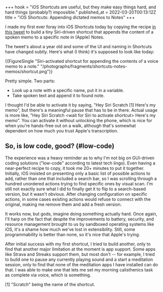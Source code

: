 +++
hook = "iOS Shortcuts are useful, but they make easy things hard, and hard things (probably?) impossible."
published_at = 2022-03-20T00:13:12Z
title = "iOS Shortcuts: Appending dictated memos to Notes"
+++

I made my first ever foray into iOS Shortcuts today by copying the recipe [in this tweet](https://twitter.com/craigmod/status/1404083121763405829) to build a tiny Siri-driven shortcut that appends the content of a spoken memo to a specific note in (Apple) Notes.

The tweet's about a year old and some of the UI and naming in Shortcuts have changed subtly. Here's what (I think) it's supposed to look like today:

{{FigureSingle "Siri-activated shortcut for appending the contents of a voice memo to a note." "/photographs/fragments/shortcuts-notes-memos/shortcut.png"}}

Pretty simple. Two parts:

* Look up a note with a specific name, put it in a variable.
* Take spoken text and append it to found note.

I thought I'd be able to activate it by saying, "Hey Siri Scratch [1] Here's my memo", but there's a meaningful pause that has to be in there. Actual usage is more like, "Hey Siri Scratch &lt;wait for Siri to activate shortcut&gt; Here's my memo". You can activate it without unlocking the phone, which is nice for when you're hands-free out on a walk, although that's somewhat dependent on how much you trust Apple's transcription.

## So, is low code, good? (#low-code)

The experience was a heavy reminder as to why I'm not big on GUI-driven coding solutions ("low-code" according to latest tech lingo). Even having a near-perfect recipe to copy, it took me 20+ minutes to put it together. Initially, iOS insisted on presenting only a basic list of possible actions to add, rather than one that included a search bar, so I was scrolling through a hundred unordered actions trying to find specific ones by visual scan. I'm still not exactly sure what I did to finally get it to flip to a search-based version, but it wasn't obvious. After changing configuration on specific actions, in some cases existing actions would refuse to connect with the original, making me remove them and add a fresh version.

It works now, but gods, imagine doing something actually hard. Once again, I'll harp on the fact that despite the improvements to battery, security, and resource management brought to us by sandboxed operating systems like iOS, it's a shame how much we've lost in extensibility. Still, some programmability is better than none, so it's nice that Apple's trying.

After initial success with my first shortcut, I tried to build another, only to find that another major limitation at the moment is app support. Some apps like Strava and Streaks support them, but most don't -- for example, I tried to build one to pause any currently playing sound and a start a meditation session, only to find that none of the meditation apps I have installed can do that. I was able to make one that lets me set my morning calisthenics task as complete via voice, which is something.

[1] "Scratch" being the name of the shortcut.
